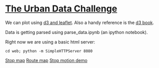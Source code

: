 [The Urban Data Challenge](https://github.com/swissnexSF/Urban-Data-Challenge)
============================================================

We can plot using [d3 and leaflet](http://bost.ocks.org/mike/leaflet/). 
Also a handy reference is the [d3 book](https://github.com/alignedleft/d3-book).

Data is getting parsed using parse_data.ipynb (an ipython notebook).

Right now we are using a basic html server:

    cd web; python -m SimpleHTTPServer 8080
    
[Stop map](http://localhost:8080/stop_map.html)
[Route map](http://localhost:8080/route_map.html)
[Stop motion demo](http://localhost:8080/stop_motion.html)
